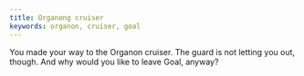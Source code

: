 ```yaml
---
title: Organong cruiser
keywords: organon, cruiser, goal
---
```


You made your way to the Organon cruiser. The guard is not letting you out, though. And why would you like to leave Goal, anyway?

